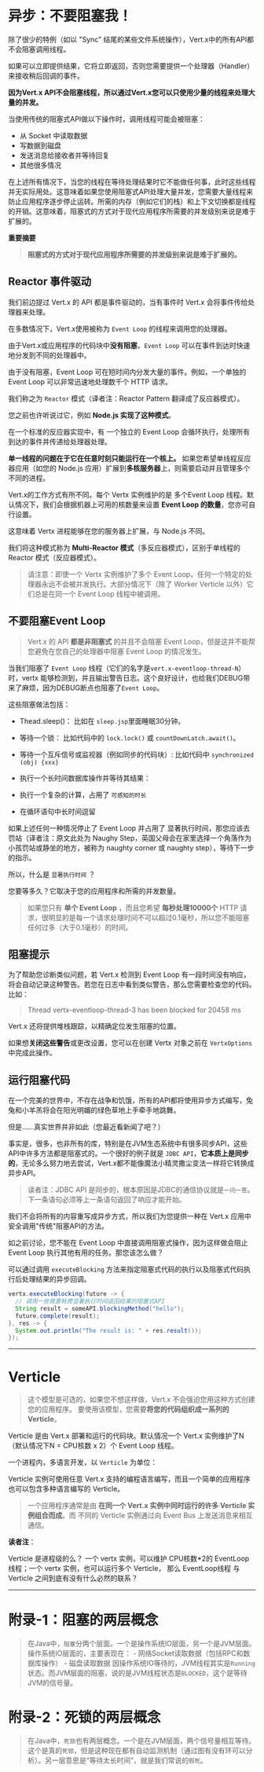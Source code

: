 
# 异步：不要阻塞我！

除了很少的特例（如以 "Sync" 结尾的某些文件系统操作），Vert.x中的所有API都不会阻塞调用线程。

如果可以立即提供结果，它将立即返回，否则您需要提供一个处理器（Handler）来接收稍后回调的事件。

**因为Vert.x API不会阻塞线程，所以通过Vert.x您可以只使用少量的线程来处理大量的并发。**

当使用传统的阻塞式API做以下操作时，调用线程可能会被阻塞：

- 从 Socket 中读取数据
- 写数据到磁盘
- 发送消息给接收者并等待回复
- 其他很多情况

在上述所有情况下，当您的线程在等待处理结果时它不能做任何事，此时这些线程并无实际用处。这意味着如果您使用阻塞式API处理大量并发，您需要大量线程来防止应用程序逐步停止运转。所需的内存（例如它们的栈）和上下文切换都是线程的开销。这意味着，阻塞式的方式对于现代应用程序所需要的并发级别来说是难于扩展的。

**重要摘要**
>**阻塞式的方式对于现代应用程序所需要的并发级别来说是难于扩展的。**


## Reactor 事件驱动

我们前边提过 Vert.x 的 API 都是事件驱动的，当有事件时 Vert.x 会将事件传给处理器来处理。

在多数情况下，Vert.x使用被称为 ``Event Loop`` 的线程来调用您的处理器。

由于Vert.x或应用程序的代码块中**没有阻塞**，``Event Loop`` 可以在事件到达时快速地分发到不同的处理器中。

由于没有阻塞，Event Loop 可在短时间内分发大量的事件。例如，一个单独的 Event Loop 可以非常迅速地处理数千个 HTTP 请求。

我们称之为 ``Reactor`` 模式（译者注：Reactor Pattern 翻译成了反应器模式）。

您之前也许听说过它，例如 **Node.js 实现了这种模式**。

在一个标准的反应器实现中，有 一个独立的 Event Loop 会循环执行，处理所有到达的事件并传递给处理器处理。

**单一线程的问题在于它在任意时刻只能运行在一个核上。** 如果您希望单线程反应器应用（如您的 Node.js 应用）扩展到**多核服务器**上，则需要启动并且管理多个不同的进程。

Vert.x的工作方式有所不同。每个 Vertx 实例维护的是 多个Event Loop 线程。默认情况下，我们会根据机器上可用的核数量来设置 **Event Loop 的数量**，您亦可自行设置。

这意味着 Vertx 进程能够在您的服务器上扩展，与 Node.js 不同。

我们将这种模式称为 **Multi-Reactor 模式**（多反应器模式），区别于单线程的 Reactor 模式（反应器模式）。

>请注意：即使一个 Vertx 实例维护了多个 Event Loop，任何一个特定的处理器永远不会被并发执行。大部分情况下（除了 Worker Verticle 以外）它们总是在同一个 Event Loop 线程中被调用。



## 不要阻塞Event Loop

>Vert.x 的 API **都是非阻塞式** 的并且不会阻塞 Event Loop，但是这并不能帮您避免在您自己的处理器中阻塞 Event Loop 的情况发生。

当我们阻塞了 ``Event Loop`` 线程（它们的名字是``vert.x-eventloop-thread-N``）时，vertx 能够检测到，并且输出警告日志。这个良好设计，也给我们DEBUG带来了麻烦，因为DEBUG断点也阻塞了``Event Loop``。


这些阻塞做法包括：

- Thead.sleep()： 比如在 ``sleep.jsp``里面睡眠30分钟。

- 等待一个锁： 比如代码中的 ``lock.lock()`` 或 ``countDownLatch.await()``。

- 等待一个互斥信号或监视器（例如同步的代码块）: 比如代码中 ``synchronized (obj) {xxx}``

- 执行一个长时间数据库操作并等待其结果：

- 执行一个复杂的计算，占用了 ``可感知的时长``
- 在循环语句中长时间逗留

如果上述任何一种情况停止了 Event Loop 并占用了 显著执行时间，那您应该去罚站（译者注：原文此处为 Naughy Step，英国父母会在家里选择一个角落作为小孩罚站或静坐的地方，被称为 naughty corner 或 naughty step），等待下一步的指示。

所以，什么是 ``显著执行时间`` ？

您要等多久？它取决于您的应用程序和所需的并发数量。

>如果您只有 **单个 Event Loop** ，而且您希望 **每秒处理10000个** HTTP 请求，很明显的是每一个请求处理时间不可以超过0.1毫秒，所以您不能阻塞任何过多（大于0.1毫秒）的时间。

## 阻塞提示

为了帮助您诊断类似问题，若 Vert.x 检测到 Event Loop 有一段时间没有响应，将会自动记录这种警告。若您在日志中看到类似警告，那么您需要检查您的代码。比如：

>Thread vertx-eventloop-thread-3 has been blocked for 20458 ms

Vert.x 还将提供堆栈跟踪，以精确定位发生阻塞的位置。

如果想**关闭这些警告**或更改设置，您可以在创建 Vertx 对象之前在 ``VertxOptions`` 中完成此操作。


## 运行阻塞代码

在一个完美的世界中，不存在战争和饥饿，所有的API都将使用异步方式编写，兔兔和小羊羔将会在阳光明媚的绿色草地上手牵手地跳舞。

但是……真实世界并非如此（您最近看新闻了吧？）

事实是，很多，也非所有的库，特别是在JVM生态系统中有很多同步API，这些API中许多方法都是阻塞式的。一个很好的例子就是 ``JDBC API``，**它本质上是同步的**，无论多么努力地去尝试，Vert.x都不能像魔法小精灵撒尘变法一样将它转换成异步API。

>读者注：JDBC API 是同步的，根本原因是JDBC的通信协议就是``一问一答``。下一条语句必须等上一条语句返回了响应才能开始。


我们不会将所有的内容重写成异步方式，所以我们为您提供一种在 Vert.x 应用中安全调用"传统"阻塞API的方法。

如之前讨论，您不能在 Event Loop 中直接调用阻塞式操作，因为这样做会阻止 Event Loop 执行其他有用的任务。那您该怎么做？

可以通过调用 ``executeBlocking`` 方法来指定阻塞式代码的执行以及阻塞式代码执行后处理结果的异步回调。

``` java
vertx.executeBlocking(future -> {
  // 调用一些需要耗费显著执行时间返回结果的阻塞式API
  String result = someAPI.blockingMethod("hello");
  future.complete(result);
}, res -> {
  System.out.println("The result is: " + res.result());
});
```

-----

# Verticle

>这个模型是可选的，如果您不想这样做，Vert.x 不会强迫您用这种方式创建您的应用程序。
>要使用该模型，您需要**将您的代码组织成一系列的 Verticle**。


Verticle 是由 Vert.x 部署和运行的代码块。默认情况一个 Vert.x 实例维护了N（默认情况下N = CPU核数 x 2）个 Event Loop 线程。

一个进程内，多语言开发，以 ``Verticle`` 为单位：

Verticle 实例可使用任意 Vert.x 支持的编程语言编写，而且一个简单的应用程序也可以包含多种语言编写的 Verticle。

>一个应用程序通常是由 **在同一个 Vert.x 实例中同时运行的许多 Verticle 实例组合而成**。而 不同的 Verticle 实例通过向 Event Bus 上发送消息来相互通信。

**读者注**：

Verticle 是进程级的么？ 一个 vertx 实例，可以维护 CPU核数*2的 EventLoop线程；一个 vertx 实例，也可以运行多个 Verticle， 那么 EventLoop线程 与 Verticle 之间到底有没有什么必然的联系？




-----


# 附录-1：阻塞的两层概念

>在Java中，``阻塞``分两个层面。一个是操作系统IO层面，另一个是JVM层面。操作系统IO层面的，主要表现在：
    - 网络Socket读取数据（包括RPC和数据库操作）
    - 磁盘读取数据
因操作系统IO等待的，JVM线程其实是``Running``状态。而JVM层面的阻塞，说的是JVM线程状态是``BLOCKED``，这个是等待JVM的信号量。

# 附录-2：死锁的两层概念

>在Java中，``死锁``也有两层概念。一个是在JVM层面，两个信号量相互等待。这个是真的``死锁``，但是这种现在都有自动监测机制（通过图有没有环可以分析）。另一层意思是“等待太长时间”，就是我们常说的``假死``。
